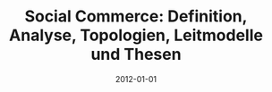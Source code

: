 ---
abstract: ''
authors:
- Peter Leitner
date: '2012-01-01'
featured: false
links:
- name: Publik
  url: https://publik.tuwien.ac.at/showentry.php?ID=215665&lang=2
publication_types:
- '7'
publishDate: '2012-01-01'
title: 'Social Commerce: Definition, Analyse, Topologien, Leitmodelle und Thesen'
url_pdf: ''
---